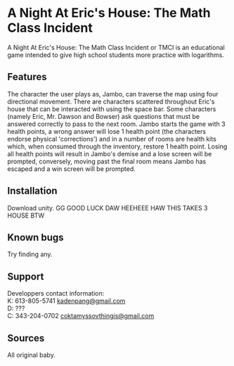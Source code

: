 # A Night At Eric's House: The Math Class Incident
A Night At Eric's House: The Math Class Incident or TMCI is an educational game intended to give high school students more practice with logarithms. 

## Features
The character the user plays as, Jambo, can traverse the map using four directional movement. There are characters scattered throughout Eric's house that can be interacted with using the space bar. Some characters (namely Eric, Mr. Dawson and Bowser) ask questions that must be answered correctly to pass to the next room. Jambo starts the game with 3 health points, a wrong answer will lose 1 health point (the characters endorse physical 'corrections') and in a number of rooms are health kits which, when consumed through the inventory, restore 1 health point. Losing all health points will result in Jambo's demise and a lose screen will be prompted, conversely, moving past the final room means Jambo has escaped and a win screen will be prompted. 

## Installation
Download unity. GG GOOD LUCK DAW HEEHEEE HAW THIS TAKES 3 HOUSE BTW

## Known bugs
Try finding any.

## Support
Developpers contact information: <br>
K: 613-805-5741 kadenpang@gmail.com <br>
D: ??? <br>
C: 343-204-0702 coktamyssovthingis@gmail.com <br>

## Sources
All original baby.
